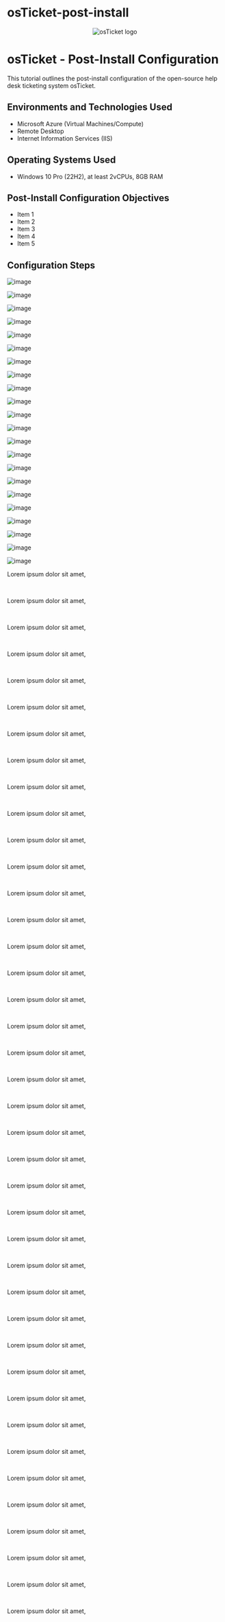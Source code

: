 # osTicket-post-install
<p align="center">
<img src="https://i.imgur.com/Clzj7Xs.png" alt="osTicket logo"/>
</p>

<h1>osTicket - Post-Install Configuration</h1>
This tutorial outlines the post-install configuration of the open-source help desk ticketing system osTicket.<br />

<h2>Environments and Technologies Used</h2>

- Microsoft Azure (Virtual Machines/Compute)
- Remote Desktop
- Internet Information Services (IIS)

<h2>Operating Systems Used </h2>

- Windows 10 Pro (22H2), at least 2vCPUs, 8GB RAM</b>

<h2>Post-Install Configuration Objectives</h2>

- Item 1
- Item 2
- Item 3
- Item 4
- Item 5

<h2>Configuration Steps</h2>

![image](https://github.com/user-attachments/assets/f0fc66e5-55c0-4cd8-8575-f0a35d32da87)

![image](https://github.com/user-attachments/assets/37a02b60-b721-4106-8e79-91a58feeacab)

![image](https://github.com/user-attachments/assets/30aa24c0-b30a-45cb-bd31-7ea966651602)

![image](https://github.com/user-attachments/assets/51dbebf5-e962-46aa-aeb6-346353e6891c)

![image](https://github.com/user-attachments/assets/7a3d1563-5135-407a-b88d-60220065a519)

![image](https://github.com/user-attachments/assets/44d4f30c-023e-490b-901d-91d90ce33f34)

![image](https://github.com/user-attachments/assets/58bba36c-2119-4767-b764-ec0de9f88061)

![image](https://github.com/user-attachments/assets/45d07e42-287d-45c8-930d-dea42ad70e5e)

![image](https://github.com/user-attachments/assets/8db13f43-7e5b-4677-a680-916630846504)

![image](https://github.com/user-attachments/assets/64d9f38a-5935-49ec-a3ec-c50d7dc4e8cc)

![image](https://github.com/user-attachments/assets/1428cc1d-bfdb-46f9-8f48-8208e27b6a4d)

![image](https://github.com/user-attachments/assets/b4202a4e-df76-44bf-9e0b-2345f53edead)

![image](https://github.com/user-attachments/assets/e60c4ffb-130e-4e5e-8cb3-7dd96fae23a5)

![image](https://github.com/user-attachments/assets/3b695f04-816b-430f-bc28-81e336e79e2a)

![image](https://github.com/user-attachments/assets/0ca87857-cb59-4514-8cfc-c0318ffb2300)

![image](https://github.com/user-attachments/assets/bee10736-4766-45cd-84f1-1e30c54472b2)

![image](https://github.com/user-attachments/assets/da34e4a6-1ea4-4500-9a0f-5c6beabaf2b6)

![image](https://github.com/user-attachments/assets/1285c049-17b4-45aa-b8da-0e6dba6f03d2)

![image](https://github.com/user-attachments/assets/219e6c56-6476-4209-9c67-032b8c14872b)

![image](https://github.com/user-attachments/assets/33697716-a23a-4311-9030-471953b38dc1)

![image](https://github.com/user-attachments/assets/f21633a6-31c9-408c-9c8f-75c8aa10d09f)

![image](https://github.com/user-attachments/assets/a0cc5550-ef7e-4040-82d2-30c83b1d18f6)
















<p>
Lorem ipsum dolor sit amet, 
</p>
<br />


<p>
Lorem ipsum dolor sit amet, 
</p>
<br />


<p>
Lorem ipsum dolor sit amet, 
</p>
<br />


<p>
Lorem ipsum dolor sit amet, 
</p>
<br />


<p>
Lorem ipsum dolor sit amet, 
</p>
<br />


<p>
Lorem ipsum dolor sit amet, 
</p>
<br />


<p>
Lorem ipsum dolor sit amet, 
</p>
<br />


<p>
Lorem ipsum dolor sit amet, 
</p>
<br />


<p>
Lorem ipsum dolor sit amet, 
</p>
<br />


<p>
Lorem ipsum dolor sit amet, 
</p>
<br />


<p>
Lorem ipsum dolor sit amet, 
</p>
<br />


<p>
Lorem ipsum dolor sit amet, 
</p>
<br />


<p>
Lorem ipsum dolor sit amet, 
</p>
<br />


<p>
Lorem ipsum dolor sit amet, 
</p>
<br />


<p>
Lorem ipsum dolor sit amet, 
</p>
<br />


<p>
Lorem ipsum dolor sit amet, 
</p>
<br />


<p>
Lorem ipsum dolor sit amet, 
</p>
<br />


<p>
Lorem ipsum dolor sit amet, 
</p>
<br />


<p>
Lorem ipsum dolor sit amet, 
</p>
<br />


<p>
Lorem ipsum dolor sit amet, 
</p>
<br />


<p>
Lorem ipsum dolor sit amet, 
</p>
<br />


<p>
Lorem ipsum dolor sit amet, 
</p>
<br />


<p>
Lorem ipsum dolor sit amet, 
</p>
<br />


<p>
Lorem ipsum dolor sit amet, 
</p>
<br />


<p>
Lorem ipsum dolor sit amet, 
</p>
<br />


<p>
Lorem ipsum dolor sit amet, 
</p>
<br />


<p>
Lorem ipsum dolor sit amet, 
</p>
<br />


<p>
Lorem ipsum dolor sit amet, 
</p>
<br />


<p>
Lorem ipsum dolor sit amet, 
</p>
<br />


<p>
Lorem ipsum dolor sit amet, 
</p>
<br />


<p>
Lorem ipsum dolor sit amet, 
</p>
<br />


<p>
Lorem ipsum dolor sit amet, 
</p>
<br />


<p>
Lorem ipsum dolor sit amet, 
</p>
<br />


<p>
Lorem ipsum dolor sit amet, 
</p>
<br />


<p>
Lorem ipsum dolor sit amet, 
</p>
<br />


<p>
Lorem ipsum dolor sit amet, 
</p>
<br />


<p>
Lorem ipsum dolor sit amet, 
</p>
<br />


<p>
Lorem ipsum dolor sit amet, 
</p>
<br />


<p>
Lorem ipsum dolor sit amet, 
</p>
<br />


<p>
Lorem ipsum dolor sit amet, 
</p>
<br />

